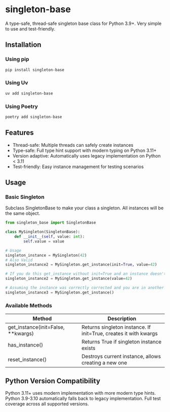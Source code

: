 # singleton-base

A type-safe, thread-safe singleton base class for Python 3.9+. Very simple to use and test-friendly.

## Installation

### Using pip

```bash
pip install singleton-base
```

### Using Uv

```bash
uv add singleton-base
```

### Using Poetry

```bash
poetry add singleton-base
```

## Features

- Thread-safe: Multiple threads can safely create instances
- Type-safe: Full type hint support with modern typing on Python 3.11+
- Version adaptive: Automatically uses legacy implementation on Python < 3.11
- Test-friendly: Easy instance management for testing scenarios

## Usage

### Basic Singleton

Subclass SingletonBase to make your class a singleton. All instances will be the same object.

```python
from singleton_base import SingletonBase

class MySingleton(SingletonBase):
    def __init__(self, value: int):
        self.value = value

# Usage
singleton_instance = MySingleton(42)
# Also Valid
singleton_instance2 = MySingleton.get_instance(init=True, value=42)

# If you do this get_instance without init=True and an instance doesn't exist, it will give an RuntimeError:
singleton_instance2 = MySingleton.get_instance(value=42)

# Assuming the instance was correctly corrected and you are in another context:
singleton_instance3 = MySingleton.get_instance()
```

### Available Methods

| Method                             | Description                                                      |
| ---------------------------------- | ---------------------------------------------------------------- |
| get_instance(init=False, **kwargs) | Returns singleton instance. If init=True, creates it with kwargs |
| has_instance()                     | Returns True if singleton instance exists                        |
| reset_instance()                   | Destroys current instance, allows creating a new one             |

## Python Version Compatibility

Python 3.11+ uses modern implementation with more modern type hints.
Python 3.9-3.10 automatically falls back to legacy implementation.
Full test coverage across all supported versions.
